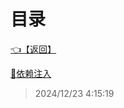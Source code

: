 # 目录  


[👈【返回】](/__Catalog__/Unity笔记/游戏性系统/__Catalog__游戏性系统)  


[📜依赖注入](/Unity笔记/游戏性系统/游戏设计模式/依赖注入)  







> 2024/12/23 4:15:19

